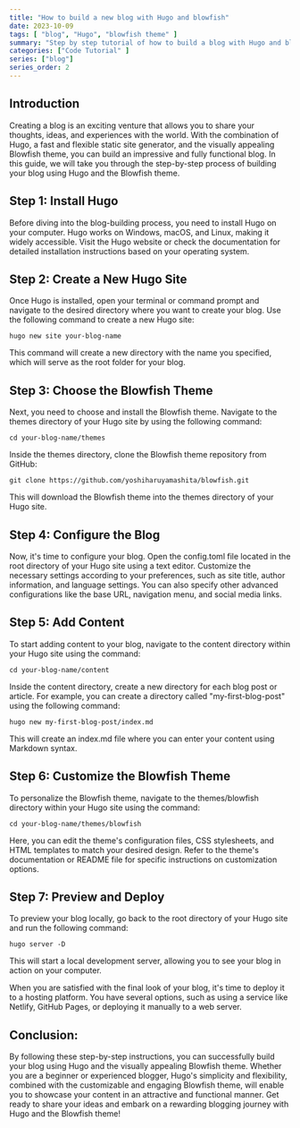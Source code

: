 ```yaml
---
title: "How to build a new blog with Hugo and blowfish"
date: 2023-10-09
tags: [ "blog", "Hugo", "blowfish theme" ]
summary: "Step by step tutorial of how to build a blog with Hugo and blowfish"
categories: ["Code Tutorial" ]
series: ["blog"]
series_order: 2
---
```


## Introduction

Creating a blog is an exciting venture that allows you to share your thoughts, ideas, and experiences with the world. With the combination of Hugo, a fast and flexible static site generator, and the visually appealing Blowfish theme, you can build an impressive and fully functional blog. In this guide, we will take you through the step-by-step process of building your blog using Hugo and the Blowfish theme.

## Step 1: Install Hugo

Before diving into the blog-building process, you need to install Hugo on your computer. Hugo works on Windows, macOS, and Linux, making it widely accessible. Visit the Hugo website or check the documentation for detailed installation instructions based on your operating system.

## Step 2: Create a New Hugo Site

Once Hugo is installed, open your terminal or command prompt and navigate to the desired directory where you want to create your blog. Use the following command to create a new Hugo site:

```
hugo new site your-blog-name
```

This command will create a new directory with the name you specified, which will serve as the root folder for your blog.

## Step 3: Choose the Blowfish Theme

Next, you need to choose and install the Blowfish theme. Navigate to the themes directory of your Hugo site by using the following command:

```
cd your-blog-name/themes
```

Inside the themes directory, clone the Blowfish theme repository from GitHub:

```
git clone https://github.com/yoshiharuyamashita/blowfish.git
```

This will download the Blowfish theme into the themes directory of your Hugo site.

## Step 4: Configure the Blog

Now, it's time to configure your blog. Open the config.toml file located in the root directory of your Hugo site using a text editor. Customize the necessary settings according to your preferences, such as site title, author information, and language settings. You can also specify other advanced configurations like the base URL, navigation menu, and social media links.

## Step 5: Add Content

To start adding content to your blog, navigate to the content directory within your Hugo site using the command:

```
cd your-blog-name/content
```

Inside the content directory, create a new directory for each blog post or article. For example, you can create a directory called "my-first-blog-post" using the following command:

```
hugo new my-first-blog-post/index.md
```

This will create an index.md file where you can enter your content using Markdown syntax.

## Step 6: Customize the Blowfish Theme

To personalize the Blowfish theme, navigate to the themes/blowfish directory within your Hugo site using the command:

```
cd your-blog-name/themes/blowfish
```

Here, you can edit the theme's configuration files, CSS stylesheets, and HTML templates to match your desired design. Refer to the theme's documentation or README file for specific instructions on customization options.

## Step 7: Preview and Deploy

To preview your blog locally, go back to the root directory of your Hugo site and run the following command:

```
hugo server -D
```

This will start a local development server, allowing you to see your blog in action on your computer.

When you are satisfied with the final look of your blog, it's time to deploy it to a hosting platform. You have several options, such as using a service like Netlify, GitHub Pages, or deploying it manually to a web server.

## Conclusion:

By following these step-by-step instructions, you can successfully build your blog using Hugo and the visually appealing Blowfish theme. Whether you are a beginner or experienced blogger, Hugo's simplicity and flexibility, combined with the customizable and engaging Blowfish theme, will enable you to showcase your content in an attractive and functional manner. Get ready to share your ideas and embark on a rewarding blogging journey with Hugo and the Blowfish theme!